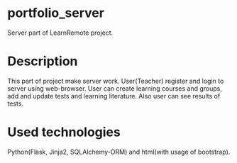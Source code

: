 # portfolio_server
Server part of LearnRemote project.
# Description
This part of project make server work. User(Teacher) register and login to server using web-browser. User can create learning courses and groups, add and update tests and learning literature.
Also user can see results of tests.
# Used technologies
Python(Flask, Jinja2, SQLAlchemy-ORM) and html(with usage of bootstrap).
